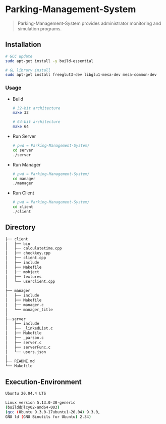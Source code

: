 # **Parking-Management-System**

> Parking-Management-System provides administrator monitoring and simulation programs.
> 

## Installation

```bash
# GCC update
sudo apt-get install -y build-essential

# GL library install
sudo apt-get install freeglut3-dev libglu1-mesa-dev mesa-common-dev
```

### Usage

- Build
    
    ```bash
    # 32-bit architecture
    make 32 
    
    # 64-bit architecture
    make 64
    ```
    
- Run Server
    
    ```bash
    # pwd = Parking-Management-System/
    cd server
    ./server
    ```
    
- Run Manager
    
    ```bash
    # pwd = Parking-Management-System/
    cd manager
    ./manager
    ```
    
- Run Client
    
    ```bash
    # pwd = Parking-Management-System/
    cd client
    ./client
    ```
    

## Directory

```bash
├── client
│   ├── bin
│   ├── calculatetime.cpp
│   ├── checkkey.cpp
│   ├── client.cpp
│   ├── include
│   ├── Makefile
│   ├── mobject
│   ├── textures
│   └── userclient.cpp
│
├── manager
│   ├── include
│   ├── Makefile
│   ├── manager.c
│   └── manager_title
│
├──server
│   ├── include
│   ├── _linkedList.c
│   ├── Makefile
│   ├── _parson.c
│   ├── server.c
│   ├── serverFunc.c
│   └── users.json
│
├── README.md
└── Makefile
```

## E**xecution-Environment**

```bash
Ubuntu 20.04.4 LTS

Linux version 5.13.0-30-generic
(buildd@lcy02-amd64-003)
(gcc (Ubuntu 9.3.0-17ubuntu1~20.04) 9.3.0,
GNU ld (GNU Binutils for Ubuntu) 2.34)
```